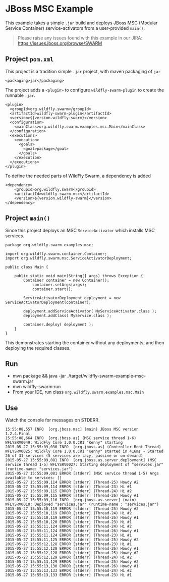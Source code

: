 # JBoss MSC Example

This example takes a simple `.jar` build and deploys JBoss MSC 
(Modular Service Container) service-activators from a user-provided `main()`.

> Please raise any issues found with this example in our JIRA:
> https://issues.jboss.org/browse/SWARM

## Project `pom.xml`

This project is a tradition simple `.jar` project, with maven packaging
of `jar`

    <packaging>jar</packaging>

The project adds a `<plugin>` to configure `wildfly-swarm-plugin` to
create the runnable `.jar`.

    <plugin>
      <groupId>org.wildfly.swarm</groupId>
      <artifactId>wildfly-swarm-plugin</artifactId>
      <version>${version.wildfly-swarm}</version>
      <configuration>
        <mainClass>org.wildfly.swarm.examples.msc.Main</mainClass>
      </configuration>
      <executions>
        <execution>
          <goals>
            <goal>package</goal>
          </goals>
        </execution>
      </executions>
    </plugin>

To define the needed parts of WildFly Swarm, a dependency is added

    <dependency>
        <groupId>org.wildfly.swarm</groupId>
        <artifactId>wildfly-swarm-msc</artifactId>
        <version>${version.wildfly-swarm}</version>
    </dependency>

## Project `main()`

Since this project deploys an MSC `ServiceActivator` which installs
MSC services.

    package org.wildfly.swarm.examples.msc;

    import org.wildfly.swarm.container.Container;
    import org.wildfly.swarm.msc.ServiceActivatorDeployment;

    public class Main {

        public static void main(String[] args) throws Exception {
            Container container = new Container();
                container.setArgs(args);
                container.start();
    
            ServiceActivatorDeployment deployment = new ServiceActivatorDeployment(container);
    
            deployment.addServiceActivator( MyServiceActivator.class );
            deployment.addClass( MyService.class );
    
            container.deploy( deployment );
        }
    }


This demonstrates starting the container without any deployments,
and then deploying the required classes.  

## Run

* mvn package && java -jar ./target/wildfly-swarm-example-msc-swarm.jar
* mvn wildfly-swarm:run
* From your IDE, run class `org.wildfly.swarm.examples.msc.Main`

## Use

Watch the console for messages on STDERR.

    15:55:08,557 INFO  [org.jboss.msc] (main) JBoss MSC version 1.2.4.Final
    15:55:08,664 INFO  [org.jboss.as] (MSC service thread 1-6) WFLYSRV0049: WildFly Core 1.0.0.CR1 "Kenny" starting
    2015-05-27 15:55:09,030 INFO  [org.jboss.as] (Controller Boot Thread) WFLYSRV0025: WildFly Core 1.0.0.CR1 "Kenny" started in 416ms - Started 26 of 31 services (5 services are lazy, passive or on-demand)
    2015-05-27 15:55:09,081 INFO  [org.jboss.as.server.deployment] (MSC service thread 1-5) WFLYSRV0027: Starting deployment of "services.jar" (runtime-name: "services.jar")
    2015-05-27 15:55:09,081 ERROR [stderr] (MSC service thread 1-5) Args available to services: []
    2015-05-27 15:55:09,114 ERROR [stderr] (Thread-25) Howdy #2
    2015-05-27 15:55:09,114 ERROR [stderr] (Thread-23) Hi #1
    2015-05-27 15:55:09,115 ERROR [stderr] (Thread-24) Hi #2
    2015-05-27 15:55:09,115 ERROR [stderr] (Thread-26) Howdy #1
    2015-05-27 15:55:09,116 INFO  [org.jboss.as.server] (main) WFLYSRV0010: Deployed "services.jar" (runtime-name : "services.jar")
    2015-05-27 15:55:10,119 ERROR [stderr] (Thread-25) Howdy #2
    2015-05-27 15:55:10,119 ERROR [stderr] (Thread-24) Hi #2
    2015-05-27 15:55:10,119 ERROR [stderr] (Thread-26) Howdy #1
    2015-05-27 15:55:10,120 ERROR [stderr] (Thread-23) Hi #1
    2015-05-27 15:55:11,124 ERROR [stderr] (Thread-24) Hi #2
    2015-05-27 15:55:11,124 ERROR [stderr] (Thread-26) Howdy #1
    2015-05-27 15:55:11,124 ERROR [stderr] (Thread-23) Hi #1
    2015-05-27 15:55:11,125 ERROR [stderr] (Thread-25) Howdy #2
    2015-05-27 15:55:12,128 ERROR [stderr] (Thread-23) Hi #1
    2015-05-27 15:55:12,128 ERROR [stderr] (Thread-26) Howdy #1
    2015-05-27 15:55:12,128 ERROR [stderr] (Thread-25) Howdy #2
    2015-05-27 15:55:12,129 ERROR [stderr] (Thread-24) Hi #2
    2015-05-27 15:55:13,129 ERROR [stderr] (Thread-25) Howdy #2
    2015-05-27 15:55:13,130 ERROR [stderr] (Thread-26) Howdy #1
    2015-05-27 15:55:13,133 ERROR [stderr] (Thread-24) Hi #2
    2015-05-27 15:55:13,133 ERROR [stderr] (Thread-23) Hi #1

